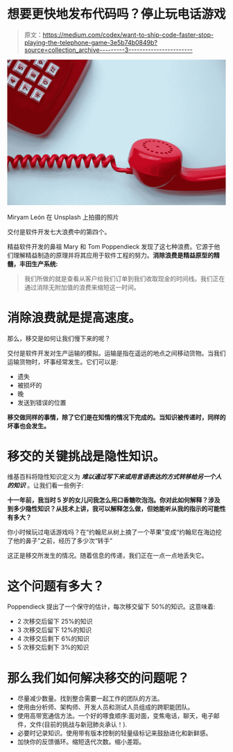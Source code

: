 # 想要更快地发布代码吗？停止玩电话游戏

> 原文：<https://medium.com/codex/want-to-ship-code-faster-stop-playing-the-telephone-game-3e5b74b0849b?source=collection_archive---------3----------------------->

![](img/3265aeede428a446615f82a330991f61.png)

Miryam León 在 Unsplash 上拍摄的照片

交付是软件开发七大浪费中的第四个。

精益软件开发的鼻祖 Mary 和 Tom Poppendieck 发现了这七种浪费。它源于他们理解精益制造的原理并将其应用于软件工程的努力。**消除浪费是精益原型的精髓，丰田生产系统:**

> 我们所做的就是查看从客户给我们订单到我们收取现金的时间线。我们正在通过消除无附加值的浪费来缩短这一时间。

# 消除浪费就是提高速度。

那么，移交是如何让我们慢下来的呢？

交付是软件开发对生产运输的模拟。运输是指在遥远的地点之间移动货物。当我们运输货物时，坏事经常发生。它们可以是:

*   遗失
*   被损坏的
*   晚
*   发送到错误的位置

**移交做同样的事情，除了它们是在知情的情况下完成的。当知识被传递时，同样的坏事也会发生。**

# 移交的关键挑战是隐性知识。

维基百科将隐性知识定义为 ***难以通过写下来或用言语表达的方式转移给另一个人的知识*** 。让我们看一些例子:

**十一年前，我当时 5 岁的女儿问我怎么用口香糖吹泡泡。你对此如何解释？涉及到多少隐性知识？从技术上讲，我可以解释怎么做，但她能听从我的指示的可能性有多大？**

你小时候玩过电话游戏吗？在“约翰尼从树上摘了一个苹果”变成“约翰尼在海边挖了他的鼻子”之前，经历了多少次“转手”

这正是移交所发生的情况。随着信息的传递，我们正在一点一点地丢失它。

# 这个问题有多大？

Poppendieck 提出了一个保守的估计，每次移交留下 50%的知识。这意味着:

*   2 次移交后留下 25%的知识
*   3 次移交后留下 12%的知识
*   4 次移交后剩下 6%的知识
*   5 次移交后剩下 3%的知识

# 那么我们如何解决移交的问题呢？

*   尽量减少数量。找到整合需要一起工作的团队的方法。
*   使用由分析师、架构师、开发人员和测试人员组成的跨职能团队。
*   使用高带宽通信方法。一个好的啄食顺序:面对面，变焦电话，聊天，电子邮件，文件(目前的挑战与新冠肺炎承认！).
*   必要时记录知识。使用带有版本控制的轻量级标记来鼓励进化和新鲜感。
*   加快你的反馈循环。缩短迭代次数。缩小差距。